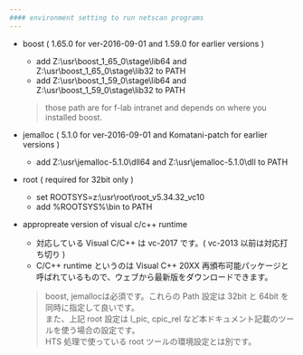 ```yaml
---
#### environment setting to run netscan programs
---
```


+ boost ( 1.65.0 for ver-2016-09-01 and 1.59.0 for earlier versions )  
  - add Z:\usr\boost_1_65_0\stage\lib64 and Z:\usr\boost_1_65_0\stage\lib32 to PATH  
  - add Z:\usr\boost_1_59_0\stage\lib64 and Z:\usr\boost_1_59_0\stage\lib32 to PATH  
  > those path are for f-lab intranet and depends on where you installed boost.  
+ jemalloc ( 5.1.0 for ver-2016-09-01 and Komatani-patch for earlier versions )
  - add Z:\usr\jemalloc-5.1.0\dll64 and Z:\usr\jemalloc-5.1.0\dll to PATH
+ root ( required for 32bit only )
  - set ROOTSYS=z:\usr\root\root_v5.34.32_vc10
  - add %ROOTSYS%\bin to PATH
+ appropreate version of visual c/c++ runtime
  - 対応している Visual C/C++ は vc-2017 です。( vc-2013 以前は対応打ち切り )  
  - C/C++ runtime というのは Visual C++ 20XX 再頒布可能パッケージと呼ばれているもので、ウェブから最新版をダウンロードできます。  


  > boost, jemallocは必須です。これらの Path 設定は 32bit と 64bit を同時に指定して良いです。  
  > また、上記 root 設定は l_pic, cpic_rel など本ドキュメント記載のツールを使う場合の設定です。  
  > HTS 処理で使っている root ツールの環境設定とは別です。  
